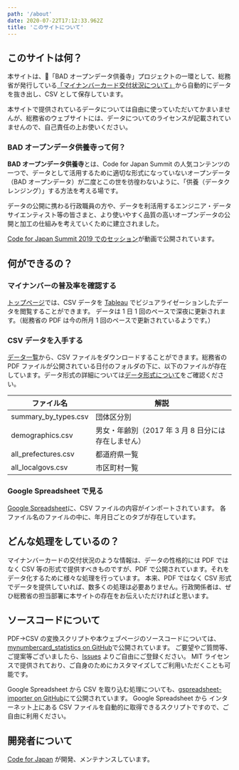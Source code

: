 ```yaml
---
path: '/about'
date: 2020-07-22T17:12:33.962Z
title: 'このサイトについて'
---
```


## このサイトは何？

本サイトは、「BAD オープンデータ供養寺」プロジェクトの一環として、総務省が発行している[「マイナンバーカード交付状況について」](https://www.soumu.go.jp/kojinbango_card/)から自動的にデータを抜き出し、CSV として保存しています。

本サイトで提供されているデータについては自由に使っていただいてかまいませんが、総務省のウェブサイトには、データについてのライセンスが記載されていませんので、自己責任の上お使いください。

### BAD オープンデータ供養寺って何？

**BAD オープンデータ供養寺**とは、Code for Japan Summit の人気コンテンツの一つで、データとして活用するために適切な形式になっていないオープンデータ（BAD オープンデータ）が二度とこの世を彷徨わないように、「供養（データクレンジング）」する方法を考える場です。

データの公開に携わる行政職員の方や、データを利活用するエンジニア・データサイエンティスト等の皆さまと、より使いやすく品質の高いオープンデータの公開と加工の仕組みを考えていくために建立されました。

[Code for Japan Summit 2019 でのセッション](https://www.youtube.com/watch?v=hWs0jal7R1Q)が動画で公開されています。

## 何ができるの？

### マイナンバーの普及率を確認する

[トップページ](/)では、CSV データを [Tableau](https://www.tableau.com/) でビジュアライゼーションしたデータを閲覧することができます。
データは 1 日 1 回のペースで深夜に更新されます。（総務省の PDF は今の所月 1 回のペースで更新されているようです。）

### CSV データを入手する

[データ一覧](/data)から、CSV ファイルをダウンロードすることができます。総務省の PDF ファイルが公開されている日付のフォルダの下に、以下のファイルが存在しています。データ形式の詳細については[データ形式について](/aboutdata)をご確認ください。

| ファイル名           | 解説                                                |
| -------------------- | --------------------------------------------------- |
| summary_by_types.csv | 団体区分別                                          |
| demographics.csv     | 男女・年齢別（2017 年 3 月 8 日分には存在しません） |
| all_prefectures.csv  | 都道府県一覧                                        |
| all_localgovs.csv    | 市区町村一覧                                        |

### Google Spreadsheet で見る

[Google Spreadsheet](https://drive.google.com/drive/u/0/folders/1G9HgcddjUzOzEQjXHNazXYOSaFdKxZIc)に、CSV ファイルの内容がインポートされています。
各ファイル名のファイルの中に、年月日ごとのタブが存在しています。

## どんな処理をしているの？

マイナンバーカードの交付状況のような情報は、データの性格的には PDF ではなく CSV 等の形式で提供すべきものですが、PDF で公開されています。それをデータ化するために様々な処理を行っています。
本来、PDF ではなく CSV 形式でデータを提供していれば、数多くの処理は必要ありません。行政関係者は、ぜひ総務省の担当部署に本サイトの存在をお伝えいただければと思います。

## ソースコードについて

PDF→CSV の変換スクリプトや本ウェブページのソースコードについては、[mynumbercard_statistics on GitHub](https://github.com/codeforjapan/mynumbercard_statistics)で公開されています。
ご要望やご質問等、ご提案等ございましたら、[Issues](https://github.com/codeforjapan/mynumbercard_statistics) よりご自由にご登録ください。
MIT ライセンスで提供されており、ご自身のためにカスタマイズしてご利用いただくことも可能です。

Google Spreadsheet から CSV を取り込む処理についても、[gspreadsheet-importer on GitHub](https://github.com/codeforjapan/gspreadsheet-importer)にて公開されています。
Google Spreadsheet から インターネット上にある CSV ファイルを自動的に取得できるスクリプトですので、ご自由に利用ください。

## 開発者について

[Code for Japan](https://code4japan.org/) が開発、メンテナンスしています。
